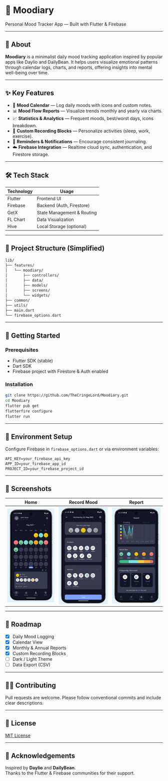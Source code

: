 <!-- README for Moodiary -->
# 📝 Moodiary  
Personal Mood Tracker App — Built with Flutter & Firebase  

---

## 📱 About  
**Moodiary** is a minimalist daily mood tracking application inspired by popular apps like Daylio and DailyBean. It helps users visualize emotional patterns through calendar logs, charts, and reports, offering insights into mental well-being over time.

---

## ✨ Key Features  
- 📅 **Mood Calendar** — Log daily moods with icons and custom notes.  
- 📊 **Mood Flow Reports** — Visualize trends monthly and yearly via charts.  
- 📈 **Statistics & Analytics** — Frequent moods, best/worst days, icons breakdown.  
- 🎨 **Custom Recording Blocks** — Personalize activities (sleep, work, exercise).  
- 🔔 **Reminders & Notifications** — Encourage consistent journaling.  
- ☁️ **Firebase Integration** — Realtime cloud sync, authentication, and Firestore storage.  

---

## 🛠️ Tech Stack  
| Technology | Usage                        |
|------------|------------------------------|
| Flutter    | Frontend UI                  |
| Firebase   | Backend (Auth, Firestore)    |
| GetX       | State Management & Routing   |
| FL Chart   | Data Visualization           |
| Hive       | Local Storage (optional)     |

---

## 📂 Project Structure (Simplified)  
```
lib/
├── features/
│   └── moodiary/
│       ├── controllers/
│       ├── data/
│       ├── models/
│       ├── screens/
│       └── widgets/
├── common/
├── utils/
├── main.dart
└── firebase_options.dart
```

---

## 🚀 Getting Started  

### Prerequisites  
- Flutter SDK (stable)  
- Dart SDK  
- Firebase project with Firestore & Auth enabled  

### Installation  
```bash
git clone https://github.com/TheCringeLord/Moodiary.git
cd Moodiary
flutter pub get
flutterfire configure
flutter run
```

---

## 🔑 Environment Setup  
Configure Firebase in `firebase_options.dart` or via environment variables:
```
API_KEY=your_firebase_api_key
APP_ID=your_firebase_app_id
PROJECT_ID=your_firebase_project_id
```

---

## 📸 Screenshots  
| Home | Record Mood | Report |
|:----:|:-----------:|:------:|
| ![](assets/screenshot/Home.png) | ![](assets/screenshot/Record-Mood.png) | ![](assets/screenshot/Report.png) |

---

## 📌 Roadmap  
- [x] Daily Mood Logging  
- [x] Calendar View  
- [x] Monthly & Annual Reports  
- [x] Custom Recording Blocks  
- [ ] Dark / Light Theme  
- [ ] Data Export (CSV)  

---

## 🧑‍💻 Contributing  
Pull requests are welcome. Please follow conventional commits and include clear descriptions.

---

## 📄 License  
[MIT License](LICENSE)

---

## 🙏 Acknowledgements  
Inspired by **Daylio** and **DailyBean**.  
Thanks to the Flutter & Firebase communities for their support.  
